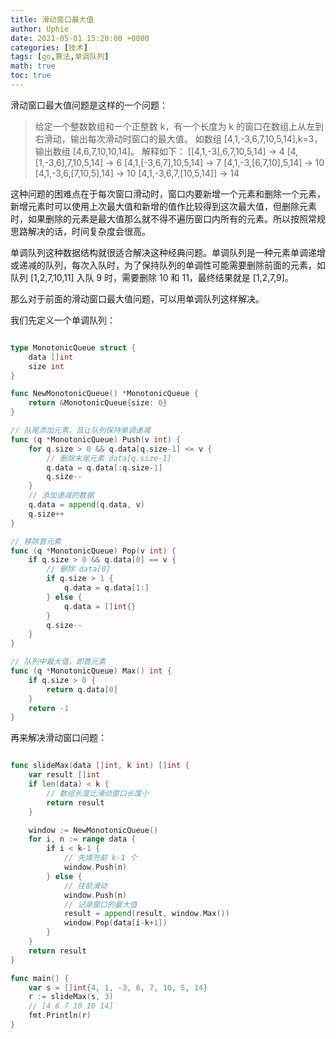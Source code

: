```yaml
---
title: 滑动窗口最大值
author: Uphie
date: 2021-05-01 15:20:00 +0800
categories: [技术]
tags: [go,算法,单调队列]
math: true
toc: true
---
```


滑动窗口最大值问题是这样的一个问题：

> 给定一个整数数组和一个正整数 k，有一个长度为 k 的窗口在数组上从左到右滑动，输出每次滑动时窗口的最大值。
> 如数组 [4,1,-3,6,7,10,5,14],k=3，输出数组 [4,6,7,10,10,14]。
> 解释如下：
> [[4,1,-3],6,7,10,5,14] -> 4
> [4,[1,-3,6],7,10,5,14] -> 6
> [4,1,[-3,6,7],10,5,14] -> 7
> [4,1,-3,[6,7,10],5,14] -> 10
> [4,1,-3,6,[7,10,5],14] -> 10
> [4,1,-3,6,7,[10,5,14]] -> 14

这种问题的困难点在于每次窗口滑动时，窗口内要新增一个元素和删除一个元素，新增元素时可以使用上次最大值和新增的值作比较得到这次最大值，但删除元素时，如果删除的元素是最大值那么就不得不遍历窗口内所有的元素。所以按照常规思路解决的话，时间复杂度会很高。

单调队列这种数据结构就很适合解决这种经典问题。单调队列是一种元素单调递增或递减的队列，每次入队时，为了保持队列的单调性可能需要删除前面的元素，如队列 [1,2,7,10,11] 入队 9 时，需要删除 10 和 11，最终结果就是 [1,2,7,9]。

那么对于前面的滑动窗口最大值问题，可以用单调队列这样解决。

我们先定义一个单调队列：
```go

type MonotonicQueue struct {
	data []int
	size int
}

func NewMonotonicQueue() *MonotonicQueue {
	return &MonotonicQueue{size: 0}
}

// 队尾添加元素，且让队列保持单调递减
func (q *MonotonicQueue) Push(v int) {
	for q.size > 0 && q.data[q.size-1] <= v {
		// 删除末尾元素 data[q.size-1]
		q.data = q.data[:q.size-1]
		q.size--
	}
	// 添加递减的数据
	q.data = append(q.data, v)
	q.size++
}

// 移除首元素
func (q *MonotonicQueue) Pop(v int) {
	if q.size > 0 && q.data[0] == v {
		// 删除 data[0]
		if q.size > 1 {
			q.data = q.data[1:]
		} else {
			q.data = []int{}
		}
		q.size--
	}
}

// 队列中最大值，即首元素
func (q *MonotonicQueue) Max() int {
	if q.size > 0 {
		return q.data[0]
	}
	return -1
}
```

再来解决滑动窗口问题：
```go

func slideMax(data []int, k int) []int {
	var result []int
	if len(data) < k {
		// 数组长度比滑动窗口长度小
		return result
	}

	window := NewMonotonicQueue()
	for i, n := range data {
		if i < k-1 {
			// 先填充前 k-1 个
			window.Push(n)
		} else {
			// 往前滑动
			window.Push(n)
			// 记录窗口的最大值
			result = append(result, window.Max())
			window.Pop(data[i-k+1])
		}
	}
	return result
}

func main() {
	var s = []int{4, 1, -3, 6, 7, 10, 5, 14}
	r := slideMax(s, 3)
    // [4 6 7 10 10 14]
	fmt.Println(r)
}
```